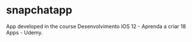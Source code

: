 # snapchatapp
App developed in the course Desenvolvimento IOS 12 - Aprenda a criar 18 Apps - Udemy.
